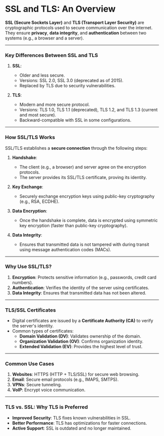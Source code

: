 # **SSL and TLS: An Overview**

**SSL (Secure Sockets Layer)** and **TLS (Transport Layer Security)** are cryptographic protocols used to secure communication over the internet. They ensure **privacy**, **data integrity**, and **authentication** between two systems (e.g., a browser and a server).

---

### **Key Differences Between SSL and TLS**

1. **SSL**:

   - Older and less secure.
   - Versions: SSL 2.0, SSL 3.0 (deprecated as of 2015).
   - Replaced by TLS due to security vulnerabilities.

2. **TLS**:
   - Modern and more secure protocol.
   - Versions: TLS 1.0, TLS 1.1 (deprecated), TLS 1.2, and TLS 1.3 (current and most secure).
   - Backward-compatible with SSL in some configurations.

---

### **How SSL/TLS Works**

SSL/TLS establishes a **secure connection** through the following steps:

1. **Handshake**:

   - The client (e.g., a browser) and server agree on the encryption protocols.
   - The server provides its SSL/TLS certificate, proving its identity.

2. **Key Exchange**:

   - Securely exchange encryption keys using public-key cryptography (e.g., RSA, ECDHE).

3. **Data Encryption**:

   - Once the handshake is complete, data is encrypted using symmetric key encryption (faster than public-key cryptography).

4. **Data Integrity**:
   - Ensures that transmitted data is not tampered with during transit using message authentication codes (MACs).

---

### **Why Use SSL/TLS?**

1. **Encryption**: Protects sensitive information (e.g., passwords, credit card numbers).
2. **Authentication**: Verifies the identity of the server using certificates.
3. **Data Integrity**: Ensures that transmitted data has not been altered.

---

### **TLS/SSL Certificates**

- Digital certificates are issued by a **Certificate Authority (CA)** to verify the server's identity.
- Common types of certificates:
  - **Domain Validation (DV)**: Validates ownership of the domain.
  - **Organization Validation (OV)**: Confirms organization identity.
  - **Extended Validation (EV)**: Provides the highest level of trust.

---

### **Common Use Cases**

1. **Websites**: HTTPS (HTTP + TLS/SSL) for secure web browsing.
2. **Email**: Secure email protocols (e.g., IMAPS, SMTPS).
3. **VPNs**: Secure tunneling.
4. **VoIP**: Encrypt voice communication.

---

### **TLS vs. SSL: Why TLS is Preferred**

- **Improved Security**: TLS fixes known vulnerabilities in SSL.
- **Better Performance**: TLS has optimizations for faster connections.
- **Active Support**: SSL is outdated and no longer maintained.
